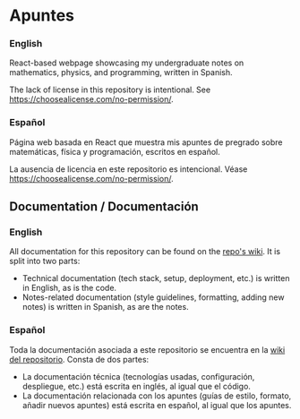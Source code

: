 # Apuntes

### English
React-based webpage showcasing my undergraduate notes on mathematics, physics, and programming, written in Spanish.

The lack of license in this repository is intentional. See https://choosealicense.com/no-permission/.

### Español
Página web basada en React que muestra mis apuntes de pregrado sobre matemáticas, física y programación, escritos en español.

La ausencia de licencia en este repositorio es intencional. Véase https://choosealicense.com/no-permission/.

## Documentation / Documentación

### English
All documentation for this repository can be found on the [repo's wiki](https://github.com/fedemelo/apuntes/wiki). It is split into two parts:
- Technical documentation (tech stack, setup, deployment, etc.) is written in English, as is the code.
- Notes-related documentation (style guidelines, formatting, adding new notes) is written in Spanish, as are the notes.

### Español
Toda la documentación asociada a este repositorio se encuentra en la [wiki del repositorio](https://github.com/fedemelo/apuntes/wiki). Consta de dos partes:
- La documentación técnica (tecnologías usadas, configuración, despliegue, etc.) está escrita en inglés, al igual que el código.
- La documentación relacionada con los apuntes (guías de estilo, formato, añadir nuevos apuntes) está escrita en español, al igual que los apuntes.
